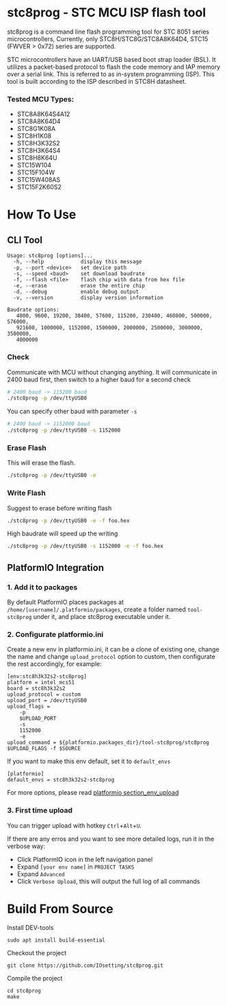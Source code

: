 #  stc8prog - STC MCU ISP flash tool

stc8prog is a command line flash programming tool for STC 8051 series 
microcontrollers, Currently, only STC8H/STC8G/STC8A8K64D4, STC15
(FWVER > 0x72) series are supported.

STC microcontrollers have an UART/USB based boot strap loader (BSL). It 
utilizes a packet-based protocol to flash the code memory and IAP memory over 
a serial link. This is referred to as in-system programming (ISP). This tool is
built according to the ISP described in STC8H datasheet.

### Tested MCU Types:

* STC8A8K64S4A12
* STC8A8K64D4
* STC8G1K08A
* STC8H1K08
* STC8H3K32S2
* STC8H3K64S4
* STC8H8K64U
* STC15W104
* STC15F104W
* STC15W408AS
* STC15F2K60S2

# How To Use

## CLI Tool

```
Usage: stc8prog [options]...
  -h, --help            display this message
  -p, --port <device>   set device path
  -s, --speed <baud>    set download baudrate
  -f, --flash <file>    flash chip with data from hex file
  -e, --erase           erase the entire chip
  -d, --debug           enable debug output
  -v, --version         display version information

Baudrate options: 
   4800, 9600, 19200, 38400, 57600, 115200, 230400, 460800, 500000, 576000,
   921600, 1000000, 1152000, 1500000, 2000000, 2500000, 3000000, 3500000,
   4000000
```

### Check
Communicate with MCU without changing anything. It will communicate in 2400 baud first, then switch to a higher baud for a second check
```bash
# 2400 baud -> 115200 baud
./stc8prog -p /dev/ttyUSB0
```
You can specify other baud with parameter `-s` 
```bash
# 2400 baud -> 1152000 baud
./stc8prog -p /dev/ttyUSB0 -s 1152000
```

### Erase Flash
This will erase the flash.
```bash
./stc8prog -p /dev/ttyUSB0 -e
```

### Write Flash
Suggest to erase before writing flash
```bash
./stc8prog -p /dev/ttyUSB0 -e -f foo.hex
```
High baudrate will speed up the writing
```bash
./stc8prog -p /dev/ttyUSB0 -s 1152000 -e -f foo.hex
```

## PlatformIO Integration

### 1. Add it to packages 

By default PlatformIO places packages at `/home/[username]/.platformio/packages`, create a folder named
`tool-stc8prog` under it, and place stc8prog executable under it.

### 2. Configurate platformio.ini

Create a new env in platformio.ini, it can be a clone of existing one, change the name and change `upload_protocol` 
option to custom, then configurate the rest accordingly, for example:
```
[env:stc8h3k32s2-stc8prog]
platform = intel_mcs51
board = stc8h3k32s2
upload_protocol = custom
upload_port = /dev/ttyUSB0
upload_flags =
    -p
    $UPLOAD_PORT
    -s
    1152000
    -e
upload_command = ${platformio.packages_dir}/tool-stc8prog/stc8prog $UPLOAD_FLAGS -f $SOURCE
```
If you want to make this env default, set it to `default_envs`
```
[platformio]
default_envs = stc8h3k32s2-stc8prog
```

For more options, please read [platformio section_env_upload](https://docs.platformio.org/en/latest/projectconf/section_env_upload.html)

### 3. First time upload

You can trigger upload with hotkey `Ctrl`+`Alt`+`U`. 

If there are any erros and you want to see more detailed logs, run it in the verbose way:

* Click PlatformIO icon in the left navigation panel
* Expand `[your env name]` in `PROJECT TASKS`
* Expand `Advanced`
* Click `Verbose Upload`, this will output the full log of all commands


# Build From Source

Install DEV-tools  
```shell
sudo apt install build-essential
```
Checkout the project  
```shell
git clone https://github.com/IOsetting/stc8prog.git
```
Compile the project
```shell
cd stc8prog
make
```

